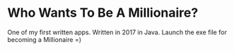 # Who Wants To Be A Millionaire?
One of my first written apps. 
Written in 2017 in Java. 
Launch the exe file for becoming a Millionaire =)
